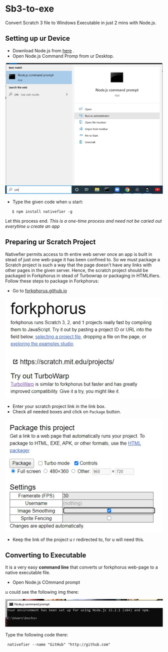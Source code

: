 # Sb3-to-exe
Convert Scratch 3 file to Windows Executable in just 2 mins with Node.js.


## Setting up ur Device

- Download Node.js from [here](https://nodejs.org/en/download/current/) .
- Open Node.js Command Promp from ur Desktop.

![nodecmd](https://github.com/SparkScratch-P/sb3-to-exe/blob/main/nodejs%20cmd.jpg?raw=true)

- Type the given code when u start:

```
   $ npm install nativefier -g   
  ```
  Let this process end. *This is a one-time process and need not be caried out everytime u create an app*
  
## Preparing ur Scratch Project
  
  Nativefier permits access to th entire web server once an app is built in stead of just one web-page it has been confined to. So we must package a Scratch project is such a way that the page doesn't have any links with other pages in the given server. Hence, the scratch project should be packaged in Forkphorus in stead of Turbowrap or packaging in HTMLifiers.
  Follow these steps to package in Forkphorus:
  
- Go to [forkphorus.github.io](forkphorus.github.io)

![forkphorus](https://github.com/SparkScratch-P/sb3-to-exe/blob/main/fork.jpg?raw=true)

- Enter your scratch project link in the link box.
- Check all needed boxes and click on `Package` button.

![pack](https://github.com/SparkScratch-P/sb3-to-exe/blob/main/pack.jpg?raw=true)

- Keep the link of the project u r redirected to, for u will need this.

## Converting to Executable

It is a very easy **command line** that converts ur forkphorus web-page to a native executable file.

- Open Node.js COmmand prompt

u could see the following img there:

![cmdprompt](https://github.com/SparkScratch-P/sb3-to-exe/blob/main/cmdline.jpg?raw=true)

Type the following code there:

```
 nativefier --name "GitHub" "http://github.com"
 ```



